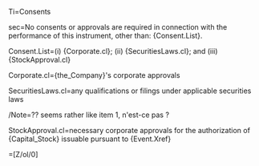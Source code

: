 Ti=Consents

sec=No consents or approvals are required in connection with the performance of this instrument, other than: {Consent.List}.

Consent.List=(i) {Corporate.cl}; (ii) {SecuritiesLaws.cl}; and (iii) {StockApproval.cl}

Corporate.cl={the_Company}'s corporate approvals

SecuritiesLaws.cl=any qualifications or filings under applicable securities laws

/Note=?? seems rather like item 1, n'est-ce pas ?

StockApproval.cl=necessary corporate approvals for the authorization of {Capital_Stock} issuable pursuant to {Event.Xref}

=[Z/ol/0]
